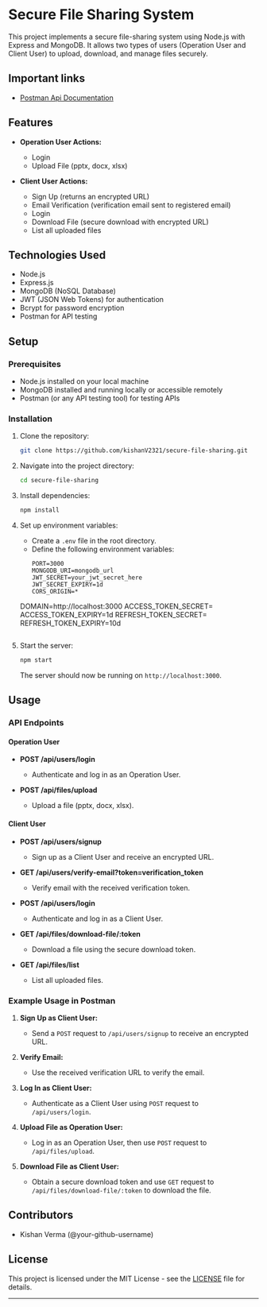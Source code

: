 # Secure File Sharing System

This project implements a secure file-sharing system using Node.js with Express and MongoDB. It allows two types of users (Operation User and Client User) to upload, download, and manage files securely.

## Important links

- [Postman Api Documentation](https://documenter.getpostman.com/view/34034032/2sA3XWdK3D)

## Features

- **Operation User Actions:**
  - Login
  - Upload File (pptx, docx, xlsx)

- **Client User Actions:**
  - Sign Up (returns an encrypted URL)
  - Email Verification (verification email sent to registered email)
  - Login
  - Download File (secure download with encrypted URL)
  - List all uploaded files

## Technologies Used

- Node.js
- Express.js
- MongoDB (NoSQL Database)
- JWT (JSON Web Tokens) for authentication
- Bcrypt for password encryption
- Postman for API testing

## Setup

### Prerequisites

- Node.js installed on your local machine
- MongoDB installed and running locally or accessible remotely
- Postman (or any API testing tool) for testing APIs

### Installation

1. Clone the repository:

   ```bash
   git clone https://github.com/kishanV2321/secure-file-sharing.git
   ```

2. Navigate into the project directory:

   ```bash
   cd secure-file-sharing
   ```

3. Install dependencies:

   ```bash
   npm install
   ```

4. Set up environment variables:
   - Create a `.env` file in the root directory.
   - Define the following environment variables:
     ```
     PORT=3000
     MONGODB_URI=mongodb_url
     JWT_SECRET=your_jwt_secret_here
     JWT_SECRET_EXPIRY=1d
     CORS_ORIGIN=*
    DOMAIN=http://localhost:3000
    ACCESS_TOKEN_SECRET=
    ACCESS_TOKEN_EXPIRY=1d
    REFRESH_TOKEN_SECRET=
    REFRESH_TOKEN_EXPIRY=10d

     ```

5. Start the server:

   ```bash
   npm start
   ```

   The server should now be running on `http://localhost:3000`.

## Usage

### API Endpoints

#### Operation User

- **POST /api/users/login**
  - Authenticate and log in as an Operation User.

- **POST /api/files/upload**
  - Upload a file (pptx, docx, xlsx).

#### Client User

- **POST /api/users/signup**
  - Sign up as a Client User and receive an encrypted URL.

- **GET /api/users/verify-email?token=verification_token**
  - Verify email with the received verification token.

- **POST /api/users/login**
  - Authenticate and log in as a Client User.

- **GET /api/files/download-file/:token**
  - Download a file using the secure download token.

- **GET /api/files/list**
  - List all uploaded files.

### Example Usage in Postman

1. **Sign Up as Client User:**
   - Send a `POST` request to `/api/users/signup` to receive an encrypted URL.

2. **Verify Email:**
   - Use the received verification URL to verify the email.

3. **Log In as Client User:**
   - Authenticate as a Client User using `POST` request to `/api/users/login`.

4. **Upload File as Operation User:**
   - Log in as an Operation User, then use `POST` request to `/api/files/upload`.

5. **Download File as Client User:**
   - Obtain a secure download token and use `GET` request to `/api/files/download-file/:token` to download the file.

## Contributors

- Kishan Verma (@your-github-username)

## License

This project is licensed under the MIT License - see the [LICENSE](LICENSE) file for details.

---
